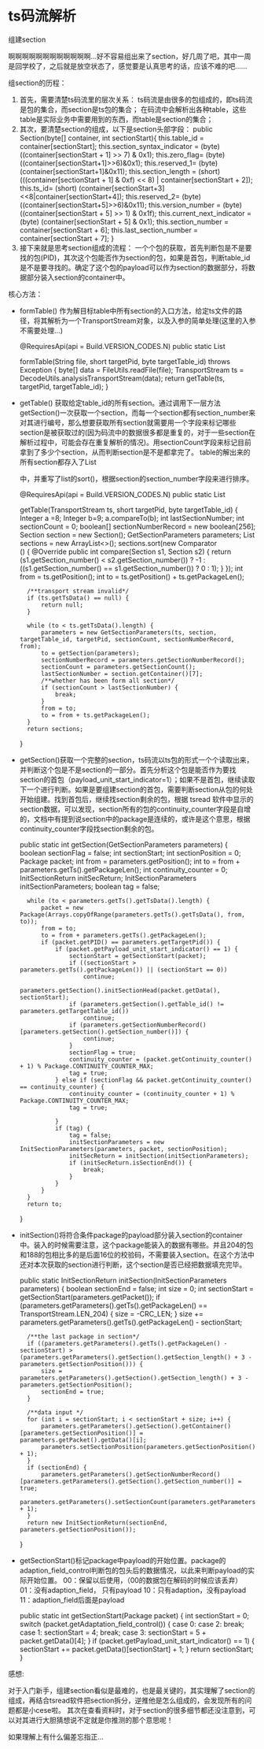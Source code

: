 # ts码流解析
组建section

啊啊啊啊啊啊啊啊啊啊啊啊...好不容易组出来了section，好几周了吧，其中一周是回学校了，之后就是放空状态了，感觉要是认真思考的话，应该不难的吧......

组section的历程：

1. 首先，需要清楚ts码流里的层次关系：
   ts码流是由很多的包组成的，即ts码流是包的集合，而section是ts包的集合；
   在码流中会解析出各种table，这些table是实际业务中需要用到的东西，而table是section的集合；
2. 其次，要清楚section的组成，以下是section头部字段：
       public Section(byte[] container, int sectionStart){
           this.table_id = container[sectionStart];
           this.section_syntax_indicator = (byte) ((container[sectionStart + 1] >> 7) & 0x1);
           this.zero_flag= (byte) ((container[sectionStart+1]>>6)&0x1);
           this.reserved_1= (byte) (container[sectionStart+1]&0x11);
           this.section_length = (short) (((container[sectionStart + 1] & 0xf) << 8) | container[sectionStart + 2]);
           this.ts_id= (short) (container[sectionStart+3]<<8|container[sectionStart+4]);
           this.reserved_2= (byte) ((container[sectionStart+5]>>6)&0x11);
           this.version_number = (byte) ((container[sectionStart + 5] >> 1) & 0x1f);
           this.current_next_indicator = (byte) (container[sectionStart + 5] & 0x1);
           this.section_number = container[sectionStart + 6];
           this.last_section_number = container[sectionStart + 7];
       }
3. 接下来就是思考section组成的流程：
   一个个包的获取，首先判断包是不是要找的包(PID)，其次这个包能否作为section的包，如果是首包，判断table_id是不是要寻找的。确定了这个包的payload可以作为section的数据部分，将数据部分装入section的container中。
   

核心方法：

- formTable() 作为解目标table中所有section的入口方法，给定ts文件的路径，将其解析为一个TransportStream对象，以及入参的简单处理(这里的入参不需要处理...)

    @RequiresApi(api = Build.VERSION_CODES.N)
    public static List<Section> formTable(String file, short targetPid, byte targetTable_id) throws Exception {
        byte[] data = FileUtils.readFile(file);
        TransportStream ts = DecodeUtils.analysisTransportStream(data);
        return getTable(ts, targetPid, targetTable_id);
    }

- getTable() 获取给定table_id的所有section。通过调用下一层方法getSection()一次获取一个section，而每一个section都有section_number来对其进行编号，那么想要获取所有section就需要用一个字段来标记哪些section是被获取过的(因为码流中的数据很多都是重复的，对于一些section在解析过程中，可能会存在重复解析的情况)。用sectionCount字段来标记目前拿到了多少个section，从而判断section是不是都拿完了。
  table的解出来的所有section都存入了List<Section>中，并重写了list的sort()，根据section的section_number字段来进行排序。

    @RequiresApi(api = Build.VERSION_CODES.N)
    public static List<Section> getTable(TransportStream ts, short targetPid, byte targetTable_id) {
        Integer a =8;
        Integer b=9;
        a.compareTo(b);
        int lastSectionNumber;
        int sectionCount = 0;
        boolean[] sectionNumberRecord = new boolean[256];
        Section section = new Section();
        GetSectionParameters parameters;
        List<Section> sections = new ArrayList<>();
        sections.sort(new Comparator<Section>() {
            @Override
            public int compare(Section s1, Section s2) {
                return (s1.getSection_number() < s2.getSection_number()) ? -1 : ((s1.getSection_number() == s1.getSection_number()) ? 0 : 1);
            }
        });
        int from = ts.getPosition();
        int to = ts.getPosition() + ts.getPackageLen();
    
        /**transport stream invalid*/
        if (ts.getTsData() == null) {
            return null;
        }
    
        while (to < ts.getTsData().length) {
            parameters = new GetSectionParameters(ts, section, targetTable_id, targetPid, sectionCount, sectionNumberRecord, from);
            to = getSection(parameters);
            sectionNumberRecord = parameters.getSectionNumberRecord();
            sectionCount = parameters.getSectionCount();
            lastSectionNumber = section.getContainer()[7];
            /**whether has been form all section*/
            if (sectionCount > lastSectionNumber) {
                break;
            }
            from = to;
            to = from + ts.getPackageLen();
        }
        return sections;
    }
    



- getSection()获取一个完整的section，ts码流以ts包的形式一个个读取出来，并判断这个包是不是section的一部分。首先分析这个包是能否作为要找section的首包（payload_unit_start_indicator=1）；如果不是首包，继续读取下一个进行判断。如果是要组建section的首包，需要判断section从包的何处开始组建。找到首包后，继续找section剩余的包，根据 tsread 软件中显示的section数据，可以发现，section所有的包的continuity_counter字段是自增的，文档中有提到说section中的package是连续的，或许是这个意思，根据continuity_counter字段找section剩余的包。

    public static int getSection(GetSectionParameters parameters) {
        boolean sectionFlag = false;
        int sectionStart;
        int sectionPosition = 0;
        Package packet;
        int from = parameters.getPosition();
        int to = from + parameters.getTs().getPackageLen();
        int continuity_counter = 0;
        InitSectionReturn initSecReturn;
        InitSectionParameters initSectionParameters;
        boolean tag = false;
    
        while (to < parameters.getTs().getTsData().length) {
            packet = new Package(Arrays.copyOfRange(parameters.getTs().getTsData(), from, to));
            from = to;
            to = from + parameters.getTs().getPackageLen();
            if (packet.getPID() == parameters.getTargetPid()) {
                if (packet.getPayload_unit_start_indicator() == 1) {
                    sectionStart = getSectionStart(packet);
                    if ((sectionStart > parameters.getTs().getPackageLen()) || (sectionStart == 0))
                        continue;
                    parameters.getSection().initSectionHead(packet.getData(), sectionStart);
                    if (parameters.getSection().getTable_id() != parameters.getTargetTable_id())
                        continue;
                    if (parameters.getSectionNumberRecord()[parameters.getSection().getSection_number()]) {
                        continue;
                    }
                    sectionFlag = true;
                    continuity_counter = (packet.getContinuity_counter() + 1) % Package.CONTINUITY_COUNTER_MAX;
                    tag = true;
                } else if (sectionFlag && packet.getContinuity_counter() == continuity_counter) {
                    continuity_counter = (continuity_counter + 1) % Package.CONTINUITY_COUNTER_MAX;
                    tag = true;
    
                }
                if (tag) {
                    tag = false;
                    initSectionParameters = new InitSectionParameters(parameters, packet, sectionPosition);
                    initSecReturn = initSection(initSectionParameters);
                    if (initSecReturn.isSectionEnd()) {
                        break;
                    }
                }
            }
        }
        return to;
    }
    



- initSection()将符合条件package的payload部分装入section的container中。装入的时候需要注意，这个package能装入的数据有哪些。并且204的包和188的包相比多的是后面16位的校验码，不需要装入section。在这个方法中还对本次获取的section进行判断，这个section是否已经把数据填充完毕。

    public static InitSectionReturn initSection(InitSectionParameters parameters) {
        boolean sectionEnd = false;
        int size = 0;
        int sectionStart = getSectionStart(parameters.getPacket());
        if (parameters.getParameters().getTs().getPackageLen() == TransportStream.LEN_204) {
            size = -CRC_LEN;
        }
        size += parameters.getParameters().getTs().getPackageLen() - sectionStart;
    
        /**the last package in section*/
        if ((parameters.getParameters().getTs().getPackageLen() - sectionStart) > (parameters.getParameters().getSection().getSection_length() + 3 - parameters.getSectionPosition())) {
            size = parameters.getParameters().getSection().getSection_length() + 3 - parameters.getSectionPosition();
            sectionEnd = true;
        }
    
        /**data input */
        for (int i = sectionStart; i < sectionStart + size; i++) {
            parameters.getParameters().getSection().getContainer()[parameters.getSectionPosition()] = parameters.getPacket().getData()[i];
            parameters.setSectionPosition(parameters.getSectionPosition() + 1);
        }
        if (sectionEnd) {
            parameters.getParameters().getSectionNumberRecord()[parameters.getParameters().getSection().getSection_number()] = true;
                    parameters.getParameters().setSectionCount(parameters.getParameters().getSectionCount() + 1);
        }
        return new InitSectionReturn(sectionEnd, parameters.getSectionPosition());
    }
    



- getSectionStart()标记package中payload的开始位置。package的adaption_field_control判断包的包头后的数据情况，以此来判断payload的实际开始位置。
  00：保留以后使用，（00的数据包在解码的时候应该丢弃）
  01：没有adaption_field， 只有payload
  10：只有adaption，没有payload
  11：adaption_field后面是payload

    public static int getSectionStart(Package packet) {
        int sectionStart = 0;
        switch (packet.getAdaptation_field_control()) {
            case 0:
            case 2:
                break;
            case 1:
                sectionStart = 4;
                break;
            case 3:
                sectionStart = 5 + packet.getData()[4];
        }
        if (packet.getPayload_unit_start_indicator() == 1) {
            sectionStart += packet.getData()[sectionStart] + 1;
        }
        return sectionStart;
    }

感想:

对于入门新手，组建section看似是最难的，也是最关键的，其实理解了section的组成，再结合tsread软件把section拆分，逆推他是怎么组成的，会发现所有的问题都是小cese啦。
其次在查看资料时，对于section的很多细节都还没注意到，可以对其进行大胆猜想说不定就是你推测的那个意思呢！

如果理解上有什么偏差忘指正...


